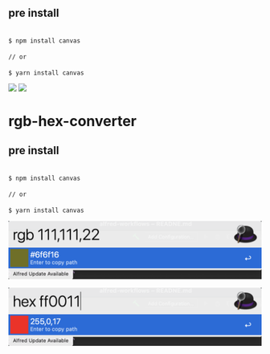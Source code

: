 ## pre install

```shell

$ npm install canvas

// or

$ yarn install canvas

```



[![](https://img.shields.io/badge/version-v1.0-green?style=for-the-badge)]()
[![](https://img.shields.io/badge/download-click-blue?style=for-the-badge)](https://github.com/alanhe421/alfred-workflows/raw/master/rgb-hex-converter/RGB-Hex%20converter.alfredworkflow)




<!-- more -->
# rgb-hex-converter


## pre install

```shell

$ npm install canvas

// or

$ yarn install canvas

```


![](screenshots/screenshot.png)

![](screenshots/screenshot2.png)
